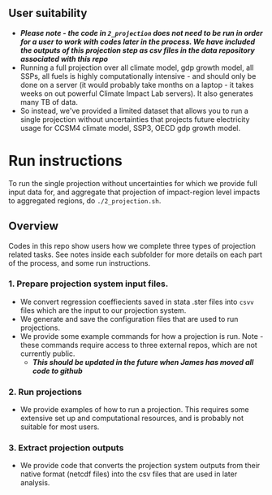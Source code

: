 ## User suitability 

- ***Please note - the code in `2_projection` does not need to be run in order for a user to work with codes later in the process.
We have included the outputs of this projection step as csv files in the data repository associated with this repo***
- Running a full projection over all climate model, gdp growth model, all SSPs, all fuels is highly computationally intensive - and should only be done on a server (it would probably take months on a laptop - it takes weeks on out powerful Climate Impact Lab servers). It also generates many TB of data.
- So instead, we've provided a limited dataset that allows you to run a single projection without uncertainties that projects future electricity usage for CCSM4 climate model, SSP3, OECD gdp growth model.

# Run instructions
To run the single projection without uncertainties for which we provide full input data for, and aggregate that projection of impact-region level impacts to aggregated regions, do `./2_projection.sh`. 

## Overview

Codes in this repo show users how we complete three types of projection related tasks. See notes inside each subfolder for more details on each part of the process, and some run instructions. 

### 1. Prepare projection system input files.
- We convert regression coeffiecients saved in stata .ster files into `csvv` files which are the input to our projection system. 
- We generate and save the configuration files that are used to run projections.
- We provide some example commands for how a projection is run. Note - these commands require access to three external repos, which are not currently public. 
  - ***This should be updated in the future when James has moved all code to github***

### 2. Run projections
- We provide examples of how to run a projection. This requires some extensive set up and computational resources, and is probably not suitable for most users. 

### 3. Extract projection outputs
- We provide code that converts the projection system outputs from their native format (netcdf files) into the csv files that are used in later analysis. 



